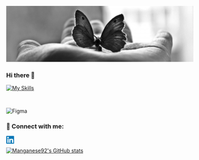 <p align="center">
  <a href="https://github.com/Manganese92" target="_blank" rel="noreferrer"><img src="./images/Banner.jpeg" alt="my banner"></a>
</p>


### Hi there 👋

<!--
**Manganese92/Manganese92** is a ✨ _special_ ✨ repository because its `README.md` (this file) appears on your GitHub profile.

Here are some ideas to get you started:

- 🔭 I’m currently working on ...
- 🌱 I’m currently learning ...
- 👯 I’m looking to collaborate on ...
- 🤔 I’m looking for help with ...
- 💬 Ask me about ...
- 📫 How to reach me: ...
- 😄 Pronouns: ...
- ⚡ Fun fact: ...
-->


[![My Skills](https://skills.thijs.gg/icons?i=figma,c,git&theme=dark)](https://skills.thijs.gg)


</br>

![Figma](https://img.shields.io/badge/Figma-F24E1E?style=for-the-badge&logo=figma&logoColor=white)
</br>

### 🤝 Connect with me:
<a href="https://www.linkedin.com/in/morgane-regnaut-055402224/"><img align="left" src="https://raw.githubusercontent.com/Manganese92/Manganese92/main/images/linkedin.svg" alt="Yu Shi | LinkedIn" width="21px"/></a>

</br>

[![Manganese92's GitHub stats](https://github-readme-stats.vercel.app/api?username=Manganese92&show_icons=true&theme=radical)](https://github.com/Manganese92/github-readme-stats)

